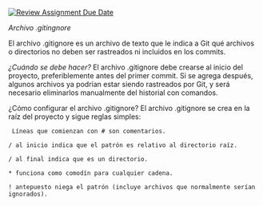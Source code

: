 [![Review Assignment Due Date](https://classroom.github.com/assets/deadline-readme-button-22041afd0340ce965d47ae6ef1cefeee28c7c493a6346c4f15d667ab976d596c.svg)](https://classroom.github.com/a/kl-E8VQf)

*Archivo .gitingnore*

El archivo .gitignore es un archivo de texto que le indica a Git qué archivos o directorios no deben ser rastreados ni incluidos en los commits. 

_¿Cuándo se debe hacer?_
    El archivo .gitignore debe crearse al inicio del proyecto, preferiblemente antes del primer commit. Si se agrega después, algunos archivos ya podrían estar siendo rastreados por Git, y será necesario eliminarlos manualmente del historial con comandos.

¿Cómo configurar el archivo .gitignore?
    El archivo .gitignore se crea en la raíz del proyecto y sigue reglas simples:

     Líneas que comienzan con # son comentarios.

    / al inicio indica que el patrón es relativo al directorio raíz.

    / al final indica que es un directorio.

    * funciona como comodín para cualquier cadena.

    ! antepuesto niega el patrón (incluye archivos que normalmente serían ignorados).
